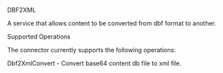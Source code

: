 DBF2XML

A service that allows content to be converted from dbf format to another.

Supported Operations

The connector currently supports the following operations:

Dbf2XmlConvert - Convert base64 content db file to xml file.